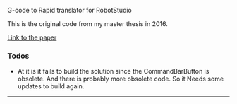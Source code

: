 
G-code to Rapid translator for RobotStudio

This is the original code from my master thesis in 2016.

[Link to the paper][df1]

### Todos

 - At it is it fails to build the solution since the CommandBarButton is obsolete. 
   And there is probably more obsolete code. So it Needs some updates to build again.

----

[df1]: <http://www.diva-portal.org/smash/record.jsf?pid=diva2%3A1034182&dswid=4335>
